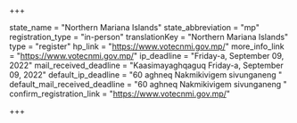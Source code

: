+++

state_name = "Northern Mariana Islands"
state_abbreviation = "mp"
registration_type = "in-person"
translationKey = "Northern Mariana Islands"
type = "register"
hp_link = "https://www.votecnmi.gov.mp/"
more_info_link = "https://www.votecnmi.gov.mp/"
ip_deadline = "Friday-a, September 09, 2022"
mail_received_deadline = "Kaasimayaghqaguq Friday-a, September 09, 2022"
default_ip_deadline = "60 aghneq Nakmikivigem sivunganeng "
default_mail_received_deadline = "60 aghneq Nakmikivigem sivunganeng "
confirm_registration_link = "https://www.votecnmi.gov.mp/"

+++